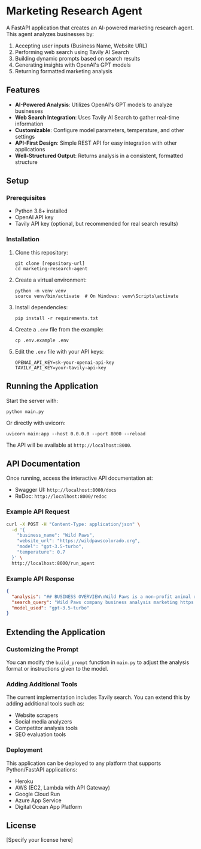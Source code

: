 # Marketing Research Agent

A FastAPI application that creates an AI-powered marketing research agent. This agent analyzes businesses by:

1. Accepting user inputs (Business Name, Website URL)
2. Performing web search using Tavily AI Search
3. Building dynamic prompts based on search results
4. Generating insights with OpenAI's GPT models
5. Returning formatted marketing analysis

## Features

- **AI-Powered Analysis**: Utilizes OpenAI's GPT models to analyze businesses
- **Web Search Integration**: Uses Tavily AI Search to gather real-time information
- **Customizable**: Configure model parameters, temperature, and other settings
- **API-First Design**: Simple REST API for easy integration with other applications
- **Well-Structured Output**: Returns analysis in a consistent, formatted structure

## Setup

### Prerequisites

- Python 3.8+ installed
- OpenAI API key
- Tavily API key (optional, but recommended for real search results)

### Installation

1. Clone this repository:
   ```
   git clone [repository-url]
   cd marketing-research-agent
   ```

2. Create a virtual environment:
   ```
   python -m venv venv
   source venv/bin/activate  # On Windows: venv\Scripts\activate
   ```

3. Install dependencies:
   ```
   pip install -r requirements.txt
   ```

4. Create a `.env` file from the example:
   ```
   cp .env.example .env
   ```

5. Edit the `.env` file with your API keys:
   ```
   OPENAI_API_KEY=sk-your-openai-api-key
   TAVILY_API_KEY=your-tavily-api-key
   ```

## Running the Application

Start the server with:

```
python main.py
```

Or directly with uvicorn:

```
uvicorn main:app --host 0.0.0.0 --port 8000 --reload
```

The API will be available at `http://localhost:8000`.

## API Documentation

Once running, access the interactive API documentation at:
- Swagger UI: `http://localhost:8000/docs`
- ReDoc: `http://localhost:8000/redoc`

### Example API Request

```bash
curl -X POST -H "Content-Type: application/json" \
  -d '{
    "business_name": "Wild Paws",
    "website_url": "https://wildpawscolorado.org",
    "model": "gpt-3.5-turbo",
    "temperature": 0.7
  }' \
  http://localhost:8000/run_agent
```

### Example API Response

```json
{
  "analysis": "## BUSINESS OVERVIEW\nWild Paws is a non-profit animal rescue organization based in Colorado...",
  "search_query": "Wild Paws company business analysis marketing https://wildpawscolorado.org",
  "model_used": "gpt-3.5-turbo"
}
```

## Extending the Application

### Customizing the Prompt

You can modify the `build_prompt` function in `main.py` to adjust the analysis format or instructions given to the model.

### Adding Additional Tools

The current implementation includes Tavily search. You can extend this by adding additional tools such as:
- Website scrapers
- Social media analyzers
- Competitor analysis tools
- SEO evaluation tools

### Deployment

This application can be deployed to any platform that supports Python/FastAPI applications:
- Heroku
- AWS (EC2, Lambda with API Gateway)
- Google Cloud Run
- Azure App Service
- Digital Ocean App Platform

## License

[Specify your license here] 